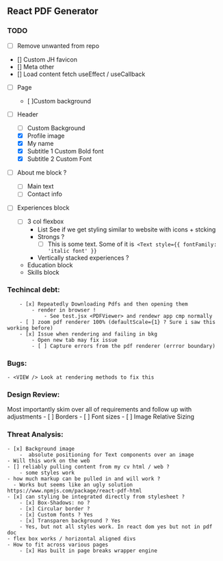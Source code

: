 ## React PDF Generator

### TODO

- [ ] Remove unwanted from repo 
- [] Custom JH favicon
- [] Meta other 
- [] Load content fetch useEffect / useCallback
- [ ] Page
    - [ ]Custom background 

- [ ] Header
    - [ ] Custom Background
    - [x] Profile image
    - [x] My name
    - [x] Subtitle 1 Custom Bold font
    - [x] Subtitle 2 Custom Font
- [ ] About me block ?
    - [ ] Main text
    - [ ] Contact info 
- [ ] Experiences block
    - [ ] 3 col flexbox 
        - List See if we get styling similar to website with icons + stcking
        - Strongs ?
            - [ ]   This is some text. Some of it is` <Text style={{ fontFamily: 'italic font' }}`

        - Vertically stacked experiences ?
    - Education block
    - Skills block


### Techincal debt: 
        - [x] Repeatedly Downloading Pdfs and then opening them
            - render in browser !
                - See test.jsx <PDFViewer> and rendewr app cmp normally
        - [ ] zoom pdf renderer 100% (defaultScale={1} ? Sure i saw this working before)
        - [x] Issue when rendering and failing in bkg
            - Open new tab may fix issue
            - [ ] Capture errors from the pdf renderer (errror boundary) 
### Bugs:
    - <VIEW /> Look at rendering methods to fix this
    
### Design Review:
Most importantly skim over all of requirements and follow up with adjustments
    - [ ] Borders
    - [ ] Font sizes
    - [ ] Image Relative Sizing

### Threat Analysis:
    - [x] Background image
        -  absolute positioning for Text components over an image
    - Will this work on the web
    - [] reliably pulling content from my cv html / web ?
        - some styles work 
    - how much markup can be pulled in and will work ?
      - Works but seems like an ugly solution https://www.npmjs.com/package/react-pdf-html
    - [x] can styling be integrated directly from stylesheet ?
        - [x] Box-Shadows: no ?
        - [x] Circular border ?
        - [x] Custom fonts ? Yes
        - [x] Transparen background ? Yes
        - Yes, but not all styles work. In react dom yes but not in pdf doc
    - flex box works / horizontal aligned divs
    - How to fit across various pages
        - [x] Has built in page breaks wrapper engine 